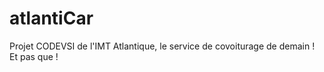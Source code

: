# atlantiCar
Projet CODEVSI de l'IMT Atlantique, le service de covoiturage de demain !
Et pas que !
